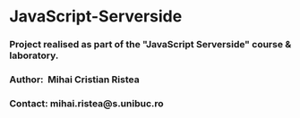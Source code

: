 # JavaScript-Serverside

<h3> Project realised as part of the "JavaScript Serverside" course & laboratory.
<h3> Author:&nbsp; Mihai Cristian Ristea
<h3> Contact: mihai.ristea@s.unibuc.ro
